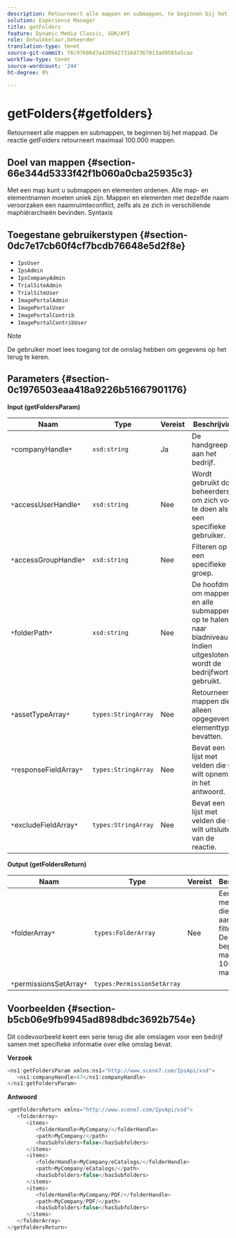 ```yaml
---
description: Retourneert alle mappen en submappen, te beginnen bij het mappad. De reactie getFolders retourneert maximaal 100.000 mappen.
solution: Experience Manager
title: getFolders
feature: Dynamic Media Classic, SDK/API
role: Ontwikkelaar,beheerder
translation-type: tm+mt
source-git-commit: f6c97606d7a4209427316d7367013ad9585a5cae
workflow-type: tm+mt
source-wordcount: '244'
ht-degree: 0%

---
```



# getFolders{#getfolders}

Retourneert alle mappen en submappen, te beginnen bij het mappad. De reactie getFolders retourneert maximaal 100.000 mappen.

## Doel van mappen {#section-66e344d5333f42f1b060a0cba25935c3}

Met een map kunt u submappen en elementen ordenen. Alle map- en elementnamen moeten uniek zijn. Mappen en elementen met dezelfde naam veroorzaken een naamruimteconflict, zelfs als ze zich in verschillende maphiërarchieën bevinden.
Syntaxis

## Toegestane gebruikerstypen {#section-0dc7e17cb60f4cf7bcdb76648e5d2f8e}

* `IpsUser`
* `IpsAdmin`
* `IpsCompanyAdmin`
* `TrialSiteAdmin`
* `TrialSiteUser`
* `ImagePortalAdmin`
* `ImagePortalUser`
* `ImagePortalContrib`
* `ImagePortalContribUser`

>[!NOTE]
>
>De gebruiker moet lees toegang tot de omslag hebben om gegevens op het terug te keren.

## Parameters {#section-0c1976503eaa418a9226b51667901176}

**Input (getFoldersParam)**

| Naam | Type | Vereist | Beschrijving |
|---|---|---|---|
| `*`companyHandle`*` | `xsd:string` | Ja | De handgreep aan het bedrijf. |
| `*`accessUserHandle`*` | `xsd:string` | Nee | Wordt gebruikt door beheerders om zich voor te doen als een specifieke gebruiker. |
| `*`accessGroupHandle`*` | `xsd:string` | Nee | Filteren op een specifieke groep. |
| `*`folderPath`*` | `xsd:string` | Nee | De hoofdmap om mappen en alle submappen op te halen naar bladniveau. Indien uitgesloten, wordt de bedrijfwortel gebruikt. |
| `*`assetTypeArray`*` | `types:StringArray` | Nee | Retourneert mappen die alleen opgegeven elementtypen bevatten. |
| `*`responseFieldArray`*` | `types:StringArray` | Nee | Bevat een lijst met velden die u wilt opnemen in het antwoord. |
| `*`excludeFieldArray`*` | `types:StringArray` | Nee | Bevat een lijst met velden die u wilt uitsluiten van de reactie. |

**Output (getFoldersReturn)**

| Naam | Type | Vereist | Beschrijving |
|---|---|---|---|
| `*`folderArray`*` | `types:FolderArray` | Nee | Een array met mappen die voldoen aan de filtercriteria. De reactie is beperkt tot maximaal 100.000 mappen. |
| `*`permissionsSetArray`*` | `types:PermissionSetArray` |  |  |

## Voorbeelden {#section-b5cb06e9fb9945ad898dbdc3692b754e}

Dit codevoorbeeld keert een serie terug die alle omslagen voor een bedrijf samen met specifieke informatie over elke omslag bevat.

**Verzoek**

```java
<ns1:getFoldersParam xmlns:ns1="http://www.scene7.com/IpsApi/xsd">
   <ns1:companyHandle>47</ns1:companyHandle>
</ns1:getFoldersParam>
```

**Antwoord**

```java
<getFoldersReturn xmlns="http://www.scene7.com/IpsApi/xsd">
   <folderArray>
      <items>
         <folderHandle>MyCompany/</folderHandle>
         <path>MyCompany/</path>
         <hasSubfolders>false</hasSubfolders>
      </items>
      <items>
         <folderHandle>MyCompany/eCatalogs/</folderHandle>
         <path>MyCompany/eCatalogs/</path>
         <hasSubfolders>false</hasSubfolders>
      </items>
      <items>
         <folderHandle>MyCompany/PDF/</folderHandle>
         <path>MyCompany/PDF/</path>
         <hasSubfolders>false</hasSubfolders>
      </items>
   </folderArray>
</getFoldersReturn>
```

